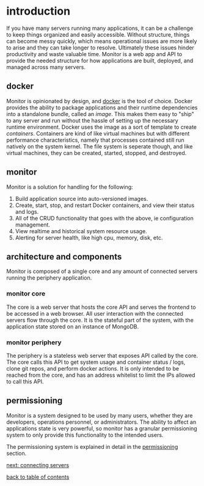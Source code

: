 

# introduction

If you have many servers running many applications, it can be a challenge to keep things organized and easily accessible. Without structure, things can become messy quickly, which means operational issues are more likely to arise and they can take longer to resolve. Ultimately these issues hinder productivity and waste valuable time. Monitor is a web app and API to provide the needed structure for how applications are built, deployed, and managed across many servers.

## docker

Monitor is opinionated by design, and [docker](https://docs.docker.com/) is the tool of choice. Docker provides the ability to package applications and their runtime dependencies into a standalone bundle, called an *image*. This makes them easy to "ship" to any server and run without the hassle of setting up the necessary runtime environment. Docker uses the image as a sort of template to create *containers*. Containers are kind of like virtual machines but with different performance characteristics, namely that processes contained still run natively on the system kernel. The file system is seperate though, and like virtual machines, they can be created, started, stopped, and destroyed.

## monitor

Monitor is a solution for handling for the following:

 1. Build application source into auto-versioned images. 
 2. Create, start, stop, and restart Docker containers, and view their status and logs.
 3. All of the CRUD functionality that goes with the above, ie configuration management.
 4. View realtime and historical system resource usage.
 5. Alerting for server health, like high cpu, memory, disk, etc.

## architecture and components

Monitor is composed of a single core and any amount of connected servers running the periphery application. 

### monitor core
The core is a web server that hosts the core API and serves the frontend to be accessed in a web browser. All user interaction with the connected servers flow through the core. It is the stateful part of the system, with the application state stored on an instance of MongoDB.

### monitor periphery
The periphery is a stateless web server that exposes API called by the core. The core calls this API to get system usage and container status / logs, clone git repos, and perform docker actions. It is only intended to be reached from the core, and has an address whitelist to limit the IPs allowed to call this API.

## permissioning

Monitor is a system designed to be used by many users, whether they are developers, operations personnel, or administrators. The ability to affect an applications state is very powerful, so monitor has a granular permissioning system to only provide this functionality to the intended users.

The permissioning system is explained in detail in the [permissioning](https://github.com/mbecker20/monitor/blob/main/docs/permissions.md) section.

[next: connecting servers](https://github.com/mbecker20/monitor/blob/main/docs/servers.md)

[back to table of contents](https://github.com/mbecker20/monitor/blob/main/readme.md)